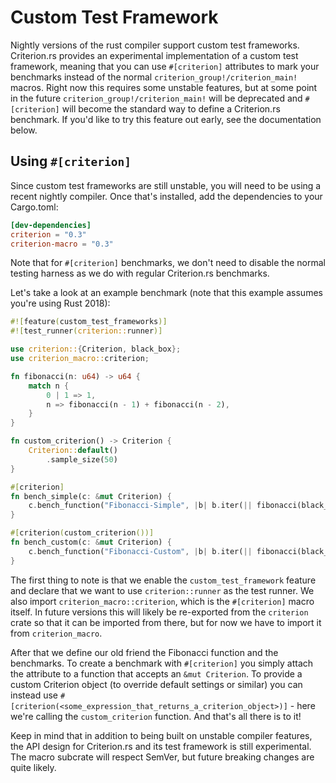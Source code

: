 # Custom Test Framework

Nightly versions of the rust compiler support custom test frameworks. Criterion.rs provides an
experimental implementation of a custom test framework, meaning that you can use `#[criterion]`
attributes to mark your benchmarks instead of the normal `criterion_group!/criterion_main!` macros.
Right now this requires some unstable features, but at some point in the future 
`criterion_group!/criterion_main!` will be deprecated and `#[criterion]` will become the standard
way to define a Criterion.rs benchmark. If you'd like to try this feature out early, see the 
documentation below.

## Using `#[criterion]`

Since custom test frameworks are still unstable, you will need to be using a recent nightly compiler.
Once that's installed, add the dependencies to your Cargo.toml:

```toml
[dev-dependencies]
criterion = "0.3"
criterion-macro = "0.3"
```

Note that for `#[criterion]` benchmarks, we don't need to disable the normal testing harness
as we do with regular Criterion.rs benchmarks.

Let's take a look at an example benchmark (note that this example assumes you're using Rust 2018):

```rust
#![feature(custom_test_frameworks)]
#![test_runner(criterion::runner)]

use criterion::{Criterion, black_box};
use criterion_macro::criterion;

fn fibonacci(n: u64) -> u64 {
    match n {
        0 | 1 => 1,
        n => fibonacci(n - 1) + fibonacci(n - 2),
    }
}

fn custom_criterion() -> Criterion {
    Criterion::default()
        .sample_size(50)
}

#[criterion]
fn bench_simple(c: &mut Criterion) {
    c.bench_function("Fibonacci-Simple", |b| b.iter(|| fibonacci(black_box(10))));
}

#[criterion(custom_criterion())]
fn bench_custom(c: &mut Criterion) {
    c.bench_function("Fibonacci-Custom", |b| b.iter(|| fibonacci(black_box(20))));
}
```

The first thing to note is that we enable the `custom_test_framework` feature and declare that we
want to use `criterion::runner` as the test runner. We also import `criterion_macro::criterion`,
which is the `#[criterion]` macro itself. In future versions this will likely be re-exported from
the `criterion` crate so that it can be imported from there, but for now we have to import it from
`criterion_macro`.

After that we define our old friend the Fibonacci function and the benchmarks. To create a
benchmark with `#[criterion]` you simply attach the attribute to a function that accepts an `&mut
Criterion`. To provide a custom Criterion object (to override default settings or similar) you can
instead use `#[criterion(<some_expression_that_returns_a_criterion_object>)]` - here we're calling
the `custom_criterion` function. And that's all there is to it!

Keep in mind that in addition to being built on unstable compiler features, the API design for
Criterion.rs and its test framework is still experimental. The macro subcrate will respect SemVer,
but future breaking changes are quite likely.
